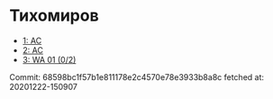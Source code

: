# Тихомиров
- [1: AC](1.md)
- [2: AC](2.md)
- [3: WA 01 (0/2)](3.md)

Commit: 68598bc1f57b1e811178e2c4570e78e3933b8a8c
 fetched at: 20201222-150907
